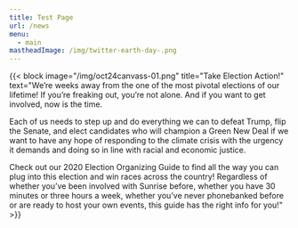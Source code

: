 ```yaml
---
title: Test Page
url: /news
menu:
  - main
mastheadImage: /img/twitter-earth-day-.png
---
```

{{< block image="/img/oct24canvass-01.png" title="Take Election Action!" text="We’re weeks away from the one of the most pivotal elections of our lifetime! If you’re freaking out, you’re not alone. And if you want to get involved, now is the time.

Each of us needs to step up and do everything we can to defeat Trump, flip the Senate, and elect candidates who will champion a Green New Deal if we want to have any hope of responding to the climate crisis with the urgency it demands and doing so in line with racial and economic justice.

Check out our 2020 Election Organizing Guide to find all the way you can plug into this election and win races across the country! Regardless of whether you’ve been involved with Sunrise before, whether you have 30 minutes or three hours a week, whether you’ve never phonebanked before or are ready to host your own events, this guide has the right info for you!" >}}